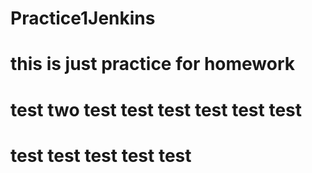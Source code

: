 # Practice1Jenkins
# this is just practice for homework
# test two test test test test test test
# test test test test test